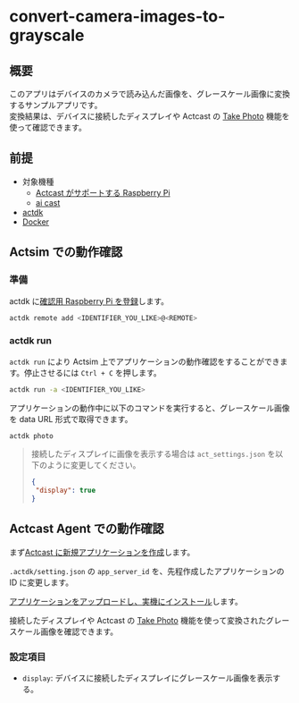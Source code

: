 # convert-camera-images-to-grayscale

## 概要
このアプリはデバイスのカメラで読み込んだ画像を、グレースケール画像に変換するサンプルアプリです。  
変換結果は、デバイスに接続したディスプレイや Actcast の [Take Photo](https://actcast.io/docs/ja/ActManagement/TakePhoto/) 機能を使って確認できます。

## 前提
- 対象機種
  - [Actcast がサポートする Raspberry Pi](https://actcast.io/docs/ja/SupportedDevices/RaspberryPi/)
  - [ai cast](https://www.idein.jp/ja/news/230208-aicast-release)
- [actdk](https://actcast.io/docs/ja/ForVendor/ApplicationDevelopment/GettingStarted/ActDK/)
- [Docker](https://www.docker.com/)

## Actsim での動作確認

### 準備

actdk に[確認用 Raspberry Pi を登録](https://actcast.io/docs/ja/ForVendor/ApplicationDevelopment/GettingStarted/TestInLocalDevice/#%e7%a2%ba%e8%aa%8d%e7%94%a8-raspberry-pi-%e3%81%ae%e7%99%bb%e9%8c%b2)します。

```bash
actdk remote add <IDENTIFIER_YOU_LIKE>@<REMOTE>
```

### actdk run

`actdk run` により Actsim 上でアプリケーションの動作確認をすることができます。停止させるには `Ctrl + C` を押します。

```bash
actdk run -a <IDENTIFIER_YOU_LIKE>
```

アプリケーションの動作中に以下のコマンドを実行すると、グレースケール画像を data URL 形式で取得できます。
```bash
actdk photo
```

> 接続したディスプレイに画像を表示する場合は `act_settings.json` を以下のように変更してください。
> ```json
> {
>  "display": true
> }
> ```

## Actcast Agent での動作確認

まず[Actcast に新規アプリケーションを作成](https://actcast.io/docs/ja/ForVendor/ApplicationDevelopment/GettingStarted/CreateProject/)します。

`.actdk/setting.json` の `app_server_id` を、先程作成したアプリケーションの ID に変更します。

[アプリケーションをアップロードし、実機にインストール](https://actcast.io/docs/ja/ForVendor/ApplicationDevelopment/GettingStarted/TestViaActcast/)します。

接続したディスプレイや Actcast の [Take Photo](https://actcast.io/docs/ja/ActManagement/TakePhoto/) 機能を使って変換されたグレースケール画像を確認できます。

### 設定項目

- `display`: デバイスに接続したディスプレイにグレースケール画像を表示する。
